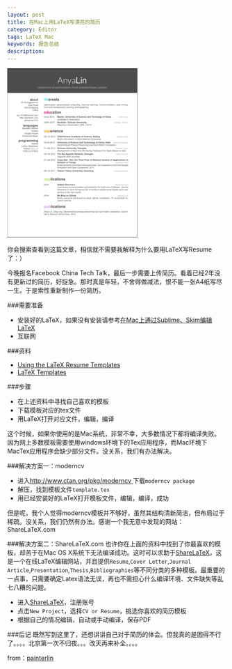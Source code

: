 ```yaml
---
layout: post
title: 在Mac上用LaTeX写漂亮的简历
category: Editor
tags: LaTeX Mac
keywords: 报告总结
description: 
---
```



![1](/public/img/posts/resume.jpg)

你会搜索查看到这篇文章，相信就不需要我解释为什么要用LaTeX写Resume了：）

今晚报名Facebook China Tech Talk，最后一步需要上传简历。看着已经2年没有更新过的简历，好捉急。那时真是年轻，不舍得做减法，恨不能一张A4纸写尽一生。于是索性重新制作一份简历。

###需要准备

- 安装好的LaTeX，如果没有安装请参考[在Mac上通过Sublime、Skim编辑LaTeX](http://painterlin.com/2014/08/10/Using-LaTeX-with-Sublime-and-Skim-for-Mac.html)
- 互联网

###资料
- [Using the LaTeX Resume Templates](http://www.rpi.edu/dept/arc/training/latex/resumes/)
- [LaTeX Templates](http://www.latextemplates.com/cat/curricula-vitae)

###步骤
- 在上述资料中寻找自己喜欢的模板
- 下载模板对应的tex文件
- 用LaTeX打开对应文件，编辑，编译

这个时候，如果你使用的是Mac系统，非常不幸，大多数情况下都将编译失败。因为网上多数模板需要使用windows环境下的Tex应用程序，而Mac环境下MacTex应用程序会缺少部分文件。没关系，我们有办法解决。

###解决方案一：moderncv
- 进入[http://www.ctan.org/pkg/moderncv ](http://www.ctan.org/pkg/moderncv )下载`moderncv package`
- 解压，找到模板文件`template.tex`
- 用已经安装好的LaTeX打开模板文件，编辑，编译，成功

但是呢，我个人觉得moderncv模板并不够好，虽然其结构清新简洁，但布局过于稀疏。没关系，我们仍然有办法。感谢一个我无意中发现的网站：ShareLaTeX.com

###解决方案二：ShareLaTeX.com
也许你在上面的资料中找到了你最喜欢的模板，却苦于在Mac OS X系统下无法编译成功。这时可以求助于[ShareLaTeX](https://www.sharelatex.com/)，这是一个在线LaTeX编辑网站，并且提供`Resume`,`Cover Letter`,`Journal Article`,`Presentation`,`Thesis`,`Bibliographies`等不同分类的多种模板。最重要的一点事，只需要确定Latex语法无误，再也不需担心什么编译环境、文件缺失等乱七八糟的问题。

- 进入[ShareLaTeX](https://www.sharelatex.com/)，注册账号
- 点击`New Project`，选择`CV or Resume`，挑选你喜欢的简历模板
- 根据自己的情况编辑，自动或手动编译，保存PDF

###后记
既然写到这里了，还想讲讲自己对于简历的体会。但我真的是困得不行了。。。。北京第一次不归夜。。。改天再来补全。。。。










from：[painterlin](painterlin.com)